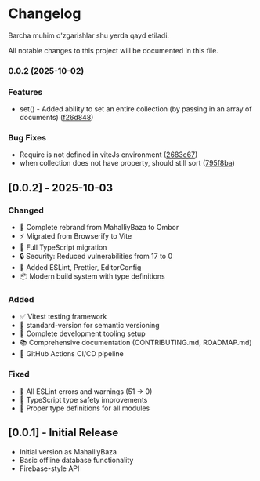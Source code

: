# Changelog

Barcha muhim o'zgarishlar shu yerda qayd etiladi.

All notable changes to this project will be documented in this file.


### 0.0.2 (2025-10-02)


### Features

* set() - Added ability to set an entire collection (by passing in an array of documents) ([f26d848](https://github.com/otabekoff/ombor/commit/f26d848cfb25a4ff7c5dfff4e17ee33ab22aa469))


### Bug Fixes

* Require is not defined in viteJs environment ([2683c67](https://github.com/otabekoff/ombor/commit/2683c67066021a7c3eb301b4724753c014bb84bf))
* when collection does not have property, should still sort ([795f8ba](https://github.com/otabekoff/ombor/commit/795f8baf1d6e126ec3fb4cb6e3fc253db01be01d))

## [0.0.2] - 2025-10-03

### Changed
- 🔄 Complete rebrand from MahalliyBaza to Ombor
- ⚡ Migrated from Browserify to Vite
- 🎯 Full TypeScript migration
- 🔒 Security: Reduced vulnerabilities from 17 to 0
- 🧹 Added ESLint, Prettier, EditorConfig
- 📦 Modern build system with type definitions

### Added
- ✅ Vitest testing framework
- 📝 standard-version for semantic versioning
- 🔧 Complete development tooling setup
- 📚 Comprehensive documentation (CONTRIBUTING.md, ROADMAP.md)
- 🚀 GitHub Actions CI/CD pipeline

### Fixed
- 🐛 All ESLint errors and warnings (51 → 0)
- 🔧 TypeScript type safety improvements
- 📝 Proper type definitions for all modules

## [0.0.1] - Initial Release
- Initial version as MahalliyBaza
- Basic offline database functionality
- Firebase-style API

